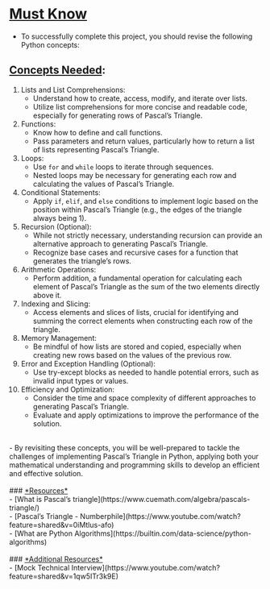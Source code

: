 # <ins>**Must Know**</ins><br>
- To successfully complete this project, you should revise the following Python concepts:<br>
## <ins>**Concepts Needed**</ins>:<br>
1. Lists and List Comprehensions:<br>
	- Understand how to create, access, modify, and iterate over lists.<br>
	- Utilize list comprehensions for more concise and readable code, especially for generating rows of Pascal’s Triangle.<br>
2. Functions:<br>
	- Know how to define and call functions.<br>
	- Pass parameters and return values, particularly how to return a list of lists representing Pascal’s Triangle.<br>
3. Loops:<br>
	- Use `for` and `while` loops to iterate through sequences.<br>
	- Nested loops may be necessary for generating each row and calculating the values of Pascal’s Triangle.<br>
4. Conditional Statements:<br>
	- Apply `if`, `elif`, and `else` conditions to implement logic based on the position within Pascal’s Triangle (e.g., the edges of the triangle always being 1).<br>
5. Recursion (Optional):<br>
	- While not strictly necessary, understanding recursion can provide an alternative approach to generating Pascal’s Triangle.<br>
	- Recognize base cases and recursive cases for a function that generates the triangle’s rows.<br>
6. Arithmetic Operations:<br>
	- Perform addition, a fundamental operation for calculating each element of Pascal’s Triangle as the sum of the two elements directly above it.<br>
7. Indexing and Slicing:<br>
	- Access elements and slices of lists, crucial for identifying and summing the correct elements when constructing each row of the triangle.<br>
8. Memory Management:<br>
	- Be mindful of how lists are stored and copied, especially when creating new rows based on the values of the previous row.<br>
9. Error and Exception Handling (Optional):<br>
	- Use try-except blocks as needed to handle potential errors, such as invalid input types or values.<br>
10. Efficiency and Optimization:<br>
	- Consider the time and space complexity of different approaches to generating Pascal’s Triangle.<br>
	- Evaluate and apply optimizations to improve the performance of the solution.<br>
<br>
- By revisiting these concepts, you will be well-prepared to tackle the challenges of implementing Pascal’s Triangle in Python, applying both your mathematical understanding and programming skills to develop an efficient and effective solution.<br>
<br>
### <ins>*Resources*</ins><br>
- [What is Pascal’s triangle](https://www.cuemath.com/algebra/pascals-triangle/)<br>
- [Pascal’s Triangle - Numberphile](https://www.youtube.com/watch?feature=shared&v=0iMtlus-afo)<br>
- [What are Python Algorithms](https://builtin.com/data-science/python-algorithms)<br>
<br>
### <ins>*Additional Resources*</ins><br>
- [Mock Technical Interview](https://www.youtube.com/watch?feature=shared&v=1qw5ITr3k9E)
